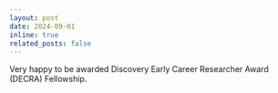 ```yaml
---
layout: post
date: 2024-09-01
inline: true
related_posts: false
---
```


Very happy to be awarded Discovery Early Career Researcher Award (DECRA) Fellowship.
